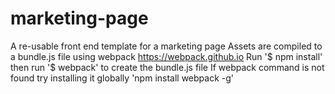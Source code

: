 # marketing-page
A re-usable front end template for a marketing page
Assets are compiled to a bundle.js file using webpack https://webpack.github.io
Run '$ npm install' then run '$ webpack' to create the bundle.js file
If webpack command is not found try installing it globally 'npm install webpack -g'
